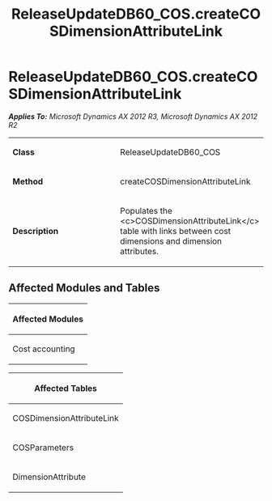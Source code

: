 ﻿---
title: ReleaseUpdateDB60_COS.createCOSDimensionAttributeLink
TOCTitle: ReleaseUpdateDB60_COS.createCOSDimensionAttributeLink
ms:assetid: 42ebdbaa-add2-9855-c0aa-2c2d302ed605
ms:mtpsurl: https://msdn.microsoft.com/en-us/library/JJ718857(v=AX.60)
ms:contentKeyID: 49707901
ms.date: 05/18/2015
mtps_version: v=AX.60
---

# ReleaseUpdateDB60\_COS.createCOSDimensionAttributeLink 


_**Applies To:** Microsoft Dynamics AX 2012 R3, Microsoft Dynamics AX 2012 R2_

<table>
<colgroup>
<col style="width: 50%" />
<col style="width: 50%" />
</colgroup>
<tbody>
<tr class="odd">
<td><p><strong>Class</strong></p></td>
<td><p>ReleaseUpdateDB60_COS</p></td>
</tr>
<tr class="even">
<td><p><strong>Method</strong></p></td>
<td><p>createCOSDimensionAttributeLink</p></td>
</tr>
<tr class="odd">
<td><p><strong>Description</strong></p></td>
<td><p>Populates the &lt;c&gt;COSDimensionAttributeLink&lt;/c&gt; table with links between cost dimensions and dimension attributes.</p></td>
</tr>
</tbody>
</table>


## Affected Modules and Tables

<table>
<colgroup>
<col style="width: 100%" />
</colgroup>
<thead>
<tr class="header">
<th><p>Affected Modules</p></th>
</tr>
</thead>
<tbody>
<tr class="odd">
<td><p>Cost accounting</p></td>
</tr>
</tbody>
</table>


<table>
<colgroup>
<col style="width: 100%" />
</colgroup>
<thead>
<tr class="header">
<th><p>Affected Tables</p></th>
</tr>
</thead>
<tbody>
<tr class="odd">
<td><p>COSDimensionAttributeLink</p></td>
</tr>
<tr class="even">
<td><p>COSParameters</p></td>
</tr>
<tr class="odd">
<td><p>DimensionAttribute</p></td>
</tr>
</tbody>
</table>

  


